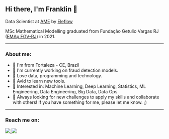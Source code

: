 ## Hi there, I'm Franklin 👋 

Data Scientist at [AME](https://www.amedigital.com/) by [Eleflow](https://eleflow.com.br/) 

MSc Mathematical Modelling graduated from Fundação Getulio Vargas RJ ([EMAp FGV-RJ](https://emap.fgv.br/posgraduacao/mestrado-em-modelagem-matematica)) in 2021. 

---
### About me:

- 🏡 I'm from Fortaleza - CE, Brazil
- 🔭 I'm currently working on fraud detection models. 
- 🎲 Love data, programming and technology. 
- 🌱 Avid to learn new tools. 
- 🤔 Interested in: Machine Learning, Deep Learning, Statistics, ML Engineering, Data Engineering, Big Data, Data Ops
- 🐧 Always looking for new challenges to apply my skills and collaborate with others! If you have something for me, please let me know. ;)

-----


### Reach me on:

<div>
    <a href="mailto:franklin.alves.oliveira@gmail.com" target="_blank">
        <img src="https://img.shields.io/badge/Gmail-D14836?style=for-the-badge&logo=gmail&logoColor=white" target="_blank"/>
    </a>
    <a href="https://www.linkedin.com/in/franklin-alves-oliveira/" target="_blank">
        <img src="https://img.shields.io/badge/LinkedIn-0077B5?style=for-the-badge&logo=linkedin&logoColor=white" target="_blank"/>
    </a>
</div>


<!-- -----

<div>
    <a href="https://github.com/Franklin-oliveira">
        <img height="200em" src="https://github-readme-stats.vercel.app/api/top-langs/?username=Franklin-oliveira&layout=compact&langs_count=10&theme=light"/>
        <img height="200em" src="https://github-readme-stats.vercel.app/api?username=Franklin-oliveira&show_icons=true&theme=light&include_all_commits=true&count_private=true"/>
    </a>
</div>
-->


<!--**Skills / Interests:** Python, Julia, R, C++, JavaScript, NodeJS, D3.js, HTML, CSS, Git, GitHub, SQL, Docker, Shell Scripting Languages, Linux. -->

<!--
**Franklin-oliveira/Franklin-oliveira** is a ✨ _special_ ✨ repository because its `README.md` (this file) appears on your GitHub profile.

Here are some ideas to get you started:

- 🔭 I’m currently working on ...
- 🌱 I’m currently learning ...
- 👯 I’m looking to collaborate on ...
- 🤔 I’m looking for help with ...
- 💬 Ask me about ...
- 📫 How to reach me: ...
- 😄 Pronouns: ...
- ⚡ Fun fact: ...
-->
